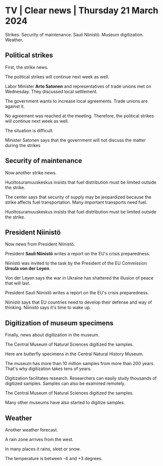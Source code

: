 # TV \| Clear news \| Thursday 21 March 2024

Strikes. Security of maintenance. Sauli Niinistö. Museum digitization. Weather.

## Political strikes

First, the strike news.

The political strikes will continue next week as well.

Labor Minister **Arto Satonen** and representatives of trade unions met on Wednesday. They discussed local settlement.

The government wants to increase local agreements. Trade unions are against it.

No agreement was reached at the meeting. Therefore, the political strikes will continue next week as well.

The situation is difficult.

Minister Satonen says that the government will not discuss the matter during the strikes

## Security of maintenance

Now another strike news.

Huoltosuramuuskeskus insists that fuel distribution must be limited outside the strike.

The center says that security of supply may be jeopardized because the strike affects fuel transportation. Many important transports need fuel.

Huoltosuramuuskeskus insists that fuel distribution must be limited outside the strike.

## President Niinistö

Now news from President Niinistö.

President **Sauli Niinistö** writes a report on the EU's crisis preparedness.

Niinistö was invited to the task by the President of the EU Commission **Ursula von der Leyen**.

Von der Leyen says the war in Ukraine has shattered the illusion of peace that will last.

President Sauli Niinistö writes a report on the EU's crisis preparedness.

Niinistö says that EU countries need to develop their defense and way of thinking. Niinistö says it's time to wake up.

## Digitization of museum specimens

Finally, news about digitization in the museum.

The Central Museum of Natural Sciences digitized the samples.

Here are butterfly specimens in the Central Natural History Museum.

The museum has more than 10 million samples from more than 200 years. That's why digitization takes tens of years.

Digitization facilitates research. Researchers can easily study thousands of digitized samples. Samples can also be examined remotely.

The Central Museum of Natural Sciences digitized the samples.

Many other museums have also started to digitize samples.

## Weather

Another weather forecast.

A rain zone arrives from the west.

In many places it rains, sleet or snow.

The temperature is between -4 and +3 degrees.


